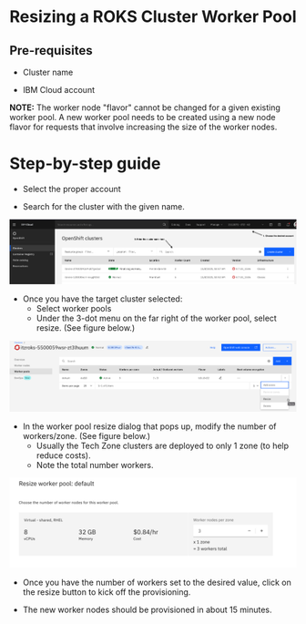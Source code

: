 # Resizing a ROKS Cluster Worker Pool


## Pre-requisites

- Cluster name

- IBM Cloud account

**NOTE:** The worker node "flavor" cannot be changed for a given existing worker pool.  A new worker pool needs to be created using a new node flavor for requests that involve increasing the size of the worker nodes.

# Step-by-step guide

- Select the proper account

- Search for the cluster with the given name.

![Find the cluster for worker pool resize](Images/find-the-cluster-for-worker-pool-resize.png)

- Once you have the target cluster selected:
  - Select worker pools
  - Under the 3-dot menu on the far right of the worker pool, select resize. (See figure below.)

![Worker pool resize](Images/worker-pool-resize.png)

- In the worker pool resize dialog that pops up, modify the number of workers/zone. (See figure below.)
  - Usually the Tech Zone clusters are deployed to only 1 zone (to help reduce costs).
  - Note the total number workers.

![Worker pool resize dialog](Images/worker-pool-resize-dialog.png)

- Once you have the number of workers set to the desired value, click on the resize button  to kick off the provisioning.

- The new worker nodes should be provisioned in about 15 minutes.
